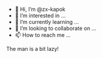 - 👋 Hi, I’m @zx-kapok
- 👀 I’m interested in ...
- 🌱 I’m currently learning ...
- 💞️ I’m looking to collaborate on ...
- 📫 How to reach me ...

The man is a bit lazy!
